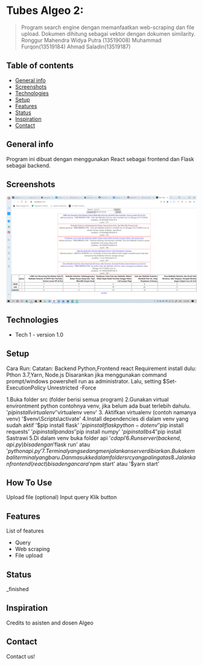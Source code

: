 # Tubes Algeo 2: 
> Program search engine dengan memanfaatkan web-scraping dan file upload. Dokumen dihitung sebagai vektor dengan dokumen similarity.
> Ronggur Mahendra Widya Putra (13519008)
Muhammad Furqon(13519184)
Ahmad Saladin(13519187)

## Table of contents
* [General info](#general-info)
* [Screenshots](#screenshots)
* [Technologies](#technologies)
* [Setup](#setup)
* [Features](#features)
* [Status](#status)
* [Inspiration](#inspiration)
* [Contact](#contact)

## General info
Program ini dibuat dengan menggunakan React sebagai frontend dan Flask sebagai backend.  

## Screenshots
![Example screenshot](./img/screenshot.png)

## Technologies
* Tech 1 - version 1.0

## Setup
Cara Run:
Catatan: Backend Python,Frontend react
Requirement install dulu: Pthon 3.7,Yarn, Node.js
Disarankan jika menggunakan command prompt/windows powershell run as administrator. Lalu, setting
$Set-ExecutionPolicy Unrestricted -Force
 
1.Buka folder src (folder berisi semua program)
2.Gunakan virtual environtment python contohnya venv, jika belum ada buat terlebih dahulu. 
'$pip install virtualenv'
'$virtualenv venv'
3. Aktifkan virtualenv (contoh namanya venv)
'$venv\Scripts\activate'
4.Install dependencies di dalam venv yang sudah aktif
'$pip install flask'
'$pip install flask python-dotenv'
'$pip install requests'
'$pip install pandas'
'$pip install numpy'
'$pip install bs4'
'$pip install Sastrawi 
5.Di dalam venv buka folder api
'$cd api'
6.Run server (backend, api.py) bisa dengan
'$flask run'
atau
'$python api.py'
7.Terminal yang sedang menjalankan server dibiarkan. Buka kembali terminal yang baru. Dan masuk ke dalam folder src yang paling atas
8.Jalankan frontend (react) bisa dengan cara
'$npm start'
atau
'$yarn start' 

## How To Use
Upload file (optional)
Input query
Klik button

## Features
List of features 
* Query
* Web scraping
* File upload

## Status
_finished

## Inspiration
Credits to asisten and dosen Algeo

## Contact
Contact us!
